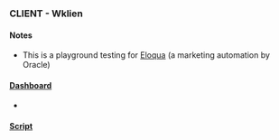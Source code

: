### **CLIENT - Wklien**

#### Notes
- This is a playground testing for [Eloqua](https://www.oracle.com/my/cx/marketing/automation/) (a marketing automation by Oracle)


#### [Dashboard](https://lookerstudio.google.com/u/0/reporting/f3bfb626-a66f-4296-84c4-6f1696abee07/page/AZglD/edit)
- 

#### [Script](https://github.com/salmanmarizki/2x-dataops/blob/main/Clients/Wklien/db_email_engagement_pilot.sql)
